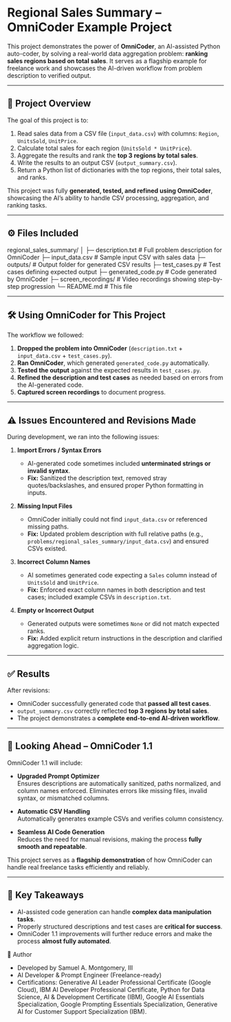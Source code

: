 # Regional Sales Summary – OmniCoder Example Project

This project demonstrates the power of **OmniCoder**, an AI-assisted Python auto-coder, by solving a real-world data aggregation problem: **ranking sales regions based on total sales**. It serves as a flagship example for freelance work and showcases the AI-driven workflow from problem description to verified output.

---

## 📄 Project Overview

The goal of this project is to:

1. Read sales data from a CSV file (`input_data.csv`) with columns: `Region`, `UnitsSold`, `UnitPrice`.
2. Calculate total sales for each region (`UnitsSold * UnitPrice`).
3. Aggregate the results and rank the **top 3 regions by total sales**.
4. Write the results to an output CSV (`output_summary.csv`).
5. Return a Python list of dictionaries with the top regions, their total sales, and ranks.

This project was fully **generated, tested, and refined using OmniCoder**, showcasing the AI’s ability to handle CSV processing, aggregation, and ranking tasks.

---

## ⚙️ Files Included

regional_sales_summary/
│
├─ description.txt # Full problem description for OmniCoder
├─ input_data.csv # Sample input CSV with sales data
├─ outputs/ # Output folder for generated CSV results
├─ test_cases.py # Test cases defining expected output
├─ generated_code.py # Code generated by OmniCoder
├─ screen_recordings/ # Video recordings showing step-by-step progression
└─ README.md # This file

---

## 🛠 Using OmniCoder for This Project

The workflow we followed:

1. **Dropped the problem into OmniCoder** (`description.txt` + `input_data.csv` + `test_cases.py`).
2. **Ran OmniCoder**, which generated `generated_code.py` automatically.
3. **Tested the output** against the expected results in `test_cases.py`.
4. **Refined the description and test cases** as needed based on errors from the AI-generated code.
5. **Captured screen recordings** to document progress.

---

## ⚠️ Issues Encountered and Revisions Made

During development, we ran into the following issues:

1. **Import Errors / Syntax Errors**
   - AI-generated code sometimes included **unterminated strings or invalid syntax**.
   - **Fix:** Sanitized the description text, removed stray quotes/backslashes, and ensured proper Python formatting in inputs.

2. **Missing Input Files**
   - OmniCoder initially could not find `input_data.csv` or referenced missing paths.
   - **Fix:** Updated problem description with full relative paths (e.g., `problems/regional_sales_summary/input_data.csv`) and ensured CSVs existed.

3. **Incorrect Column Names**
   - AI sometimes generated code expecting a `Sales` column instead of `UnitsSold` and `UnitPrice`.
   - **Fix:** Enforced exact column names in both description and test cases; included example CSVs in `description.txt`.

4. **Empty or Incorrect Output**
   - Generated outputs were sometimes `None` or did not match expected ranks.
   - **Fix:** Added explicit return instructions in the description and clarified aggregation logic.

---

## ✅ Results

After revisions:

- OmniCoder successfully generated code that **passed all test cases**.
- `output_summary.csv` correctly reflected **top 3 regions by total sales**.
- The project demonstrates a **complete end-to-end AI-driven workflow**.

---

## 🚀 Looking Ahead – OmniCoder 1.1

OmniCoder 1.1 will include:

- **Upgraded Prompt Optimizer**  
  Ensures descriptions are automatically sanitized, paths normalized, and column names enforced. Eliminates errors like missing files, invalid syntax, or mismatched columns.
  
- **Automatic CSV Handling**  
  Automatically generates example CSVs and verifies column consistency.

- **Seamless AI Code Generation**  
  Reduces the need for manual revisions, making the process **fully smooth and repeatable**.

This project serves as a **flagship demonstration** of how OmniCoder can handle real freelance tasks efficiently and reliably.

---

## 🎯 Key Takeaways

- AI-assisted code generation can handle **complex data manipulation tasks**.
- Properly structured descriptions and test cases are **critical for success**.
- OmniCoder 1.1 improvements will further reduce errors and make the process **almost fully automated**.


👤 Author
- Developed by Samuel A. Montgomery, III
- AI Developer & Prompt Engineer (Freelance-ready)
- Certifications: Generative AI Leader Professional Certificate (Google Cloud), IBM AI Developer Professional Certificate, Python for Data Science, AI & Development Certificate (IBM), Google AI Essentials Specialization, Google Prompting Essentials Specialization, Generative AI for Customer Support Specialization (IBM).